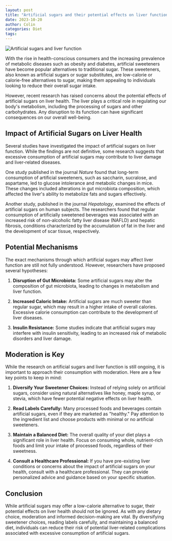 ```yaml
---
layout: post
title: "Artificial sugars and their potential effects on liver function"
date: 2023-10-20
author: Colin
categories: Diet
tags: 
---
```


![Artificial sugars and liver function](https://source.unsplash.com/1600x900/?sugar,health)

With the rise in health-conscious consumers and the increasing prevalence of metabolic diseases such as obesity and diabetes, artificial sweeteners have become popular alternatives to traditional sugar. These sweeteners, also known as artificial sugars or sugar substitutes, are low-calorie or calorie-free alternatives to sugar, making them appealing to individuals looking to reduce their overall sugar intake.

However, recent research has raised concerns about the potential effects of artificial sugars on liver health. The liver plays a critical role in regulating our body's metabolism, including the processing of sugars and other carbohydrates. Any disruption to its function can have significant consequences on our overall well-being.

## Impact of Artificial Sugars on Liver Health

Several studies have investigated the impact of artificial sugars on liver function. While the findings are not definitive, some research suggests that excessive consumption of artificial sugars may contribute to liver damage and liver-related diseases.

One study published in the journal *Nature* found that long-term consumption of artificial sweeteners, such as saccharin, sucralose, and aspartame, led to glucose intolerance and metabolic changes in mice. These changes included alterations in gut microbiota composition, which affected the liver's ability to metabolize fats and sugars effectively.

Another study, published in the journal *Hepatology*, examined the effects of artificial sugars on human subjects. The researchers found that regular consumption of artificially sweetened beverages was associated with an increased risk of non-alcoholic fatty liver disease (NAFLD) and hepatic fibrosis, conditions characterized by the accumulation of fat in the liver and the development of scar tissue, respectively.

## Potential Mechanisms

The exact mechanisms through which artificial sugars may affect liver function are still not fully understood. However, researchers have proposed several hypotheses:

1. **Disruption of Gut Microbiota:** Some artificial sugars may alter the composition of gut microbiota, leading to changes in metabolism and liver function.

2. **Increased Caloric Intake:** Artificial sugars are much sweeter than regular sugar, which may result in a higher intake of overall calories. Excessive calorie consumption can contribute to the development of liver diseases.

3. **Insulin Resistance:** Some studies indicate that artificial sugars may interfere with insulin sensitivity, leading to an increased risk of metabolic disorders and liver damage.

## Moderation is Key

While the research on artificial sugars and liver function is still ongoing, it is important to approach their consumption with moderation. Here are a few key points to keep in mind:

1. **Diversify Your Sweetener Choices:** Instead of relying solely on artificial sugars, consider using natural alternatives like honey, maple syrup, or stevia, which have fewer potential negative effects on liver health.

2. **Read Labels Carefully:** Many processed foods and beverages contain artificial sugars, even if they are marketed as "healthy." Pay attention to the ingredient list and choose products with minimal or no artificial sweeteners.

3. **Maintain a Balanced Diet:** The overall quality of your diet plays a significant role in liver health. Focus on consuming whole, nutrient-rich foods and limit your intake of processed foods, regardless of their sweetness.

4. **Consult a Healthcare Professional:** If you have pre-existing liver conditions or concerns about the impact of artificial sugars on your health, consult with a healthcare professional. They can provide personalized advice and guidance based on your specific situation.

## Conclusion

While artificial sugars may offer a low-calorie alternative to sugar, their potential effects on liver health should not be ignored. As with any dietary choice, moderation and informed decision-making are vital. By diversifying sweetener choices, reading labels carefully, and maintaining a balanced diet, individuals can reduce their risk of potential liver-related complications associated with excessive consumption of artificial sugars.